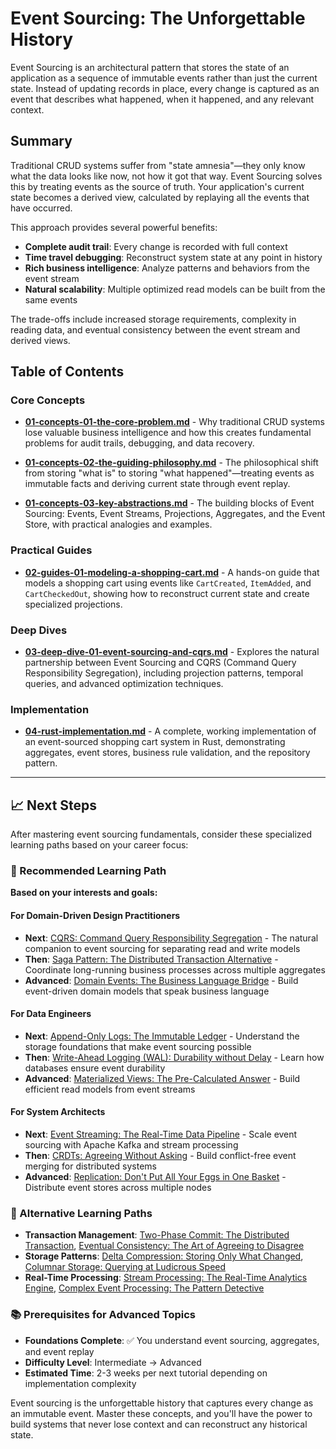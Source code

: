 # Event Sourcing: The Unforgettable History

Event Sourcing is an architectural pattern that stores the state of an application as a sequence of immutable events rather than just the current state. Instead of updating records in place, every change is captured as an event that describes what happened, when it happened, and any relevant context.

## Summary

Traditional CRUD systems suffer from "state amnesia"—they only know what the data looks like now, not how it got that way. Event Sourcing solves this by treating events as the source of truth. Your application's current state becomes a derived view, calculated by replaying all the events that have occurred.

This approach provides several powerful benefits:
- **Complete audit trail**: Every change is recorded with full context
- **Time travel debugging**: Reconstruct system state at any point in history  
- **Rich business intelligence**: Analyze patterns and behaviors from the event stream
- **Natural scalability**: Multiple optimized read models can be built from the same events

The trade-offs include increased storage requirements, complexity in reading data, and eventual consistency between the event stream and derived views.

## Table of Contents

### Core Concepts
- [**01-concepts-01-the-core-problem.md**](./01-concepts-01-the-core-problem.md) - Why traditional CRUD systems lose valuable business intelligence and how this creates fundamental problems for audit trails, debugging, and data recovery.

- [**01-concepts-02-the-guiding-philosophy.md**](./01-concepts-02-the-guiding-philosophy.md) - The philosophical shift from storing "what is" to storing "what happened"—treating events as immutable facts and deriving current state through event replay.

- [**01-concepts-03-key-abstractions.md**](./01-concepts-03-key-abstractions.md) - The building blocks of Event Sourcing: Events, Event Streams, Projections, Aggregates, and the Event Store, with practical analogies and examples.

### Practical Guides  
- [**02-guides-01-modeling-a-shopping-cart.md**](./02-guides-01-modeling-a-shopping-cart.md) - A hands-on guide that models a shopping cart using events like `CartCreated`, `ItemAdded`, and `CartCheckedOut`, showing how to reconstruct current state and create specialized projections.

### Deep Dives
- [**03-deep-dive-01-event-sourcing-and-cqrs.md**](./03-deep-dive-01-event-sourcing-and-cqrs.md) - Explores the natural partnership between Event Sourcing and CQRS (Command Query Responsibility Segregation), including projection patterns, temporal queries, and advanced optimization techniques.

### Implementation
- [**04-rust-implementation.md**](./04-rust-implementation.md) - A complete, working implementation of an event-sourced shopping cart system in Rust, demonstrating aggregates, event stores, business rule validation, and the repository pattern.

---

## 📈 Next Steps

After mastering event sourcing fundamentals, consider these specialized learning paths based on your career focus:

### 🎯 Recommended Learning Path

**Based on your interests and goals:**

#### For Domain-Driven Design Practitioners
- **Next**: [CQRS: Command Query Responsibility Segregation](../cqrs-command-query-responsibility-segregation/README.md) - The natural companion to event sourcing for separating read and write models
- **Then**: [Saga Pattern: The Distributed Transaction Alternative](../saga-pattern-the-distributed-transaction-alternative/README.md) - Coordinate long-running business processes across multiple aggregates
- **Advanced**: [Domain Events: The Business Language Bridge](../domain-events-the-business-language-bridge/README.md) - Build event-driven domain models that speak business language

#### For Data Engineers
- **Next**: [Append-Only Logs: The Immutable Ledger](../append-only-logs/README.md) - Understand the storage foundations that make event sourcing possible
- **Then**: [Write-Ahead Logging (WAL): Durability without Delay](../write-ahead-logging-wal-durability-without-delay/README.md) - Learn how databases ensure event durability
- **Advanced**: [Materialized Views: The Pre-Calculated Answer](../materialized-views-the-pre-calculated-answer/README.md) - Build efficient read models from event streams

#### For System Architects
- **Next**: [Event Streaming: The Real-Time Data Pipeline](../event-streaming-the-real-time-data-pipeline/README.md) - Scale event sourcing with Apache Kafka and stream processing
- **Then**: [CRDTs: Agreeing Without Asking](../crdts-agreeing-without-asking/README.md) - Build conflict-free event merging for distributed systems
- **Advanced**: [Replication: Don't Put All Your Eggs in One Basket](../replication-dont-put-all-your-eggs-in-one-basket/README.md) - Distribute event stores across multiple nodes

### 🔗 Alternative Learning Paths

- **Transaction Management**: [Two-Phase Commit: The Distributed Transaction](../two-phase-commit-the-distributed-transaction/README.md), [Eventual Consistency: The Art of Agreeing to Disagree](../eventual-consistency-the-art-of-agreeing-to-disagree/README.md)
- **Storage Patterns**: [Delta Compression: Storing Only What Changed](../delta-compression/README.md), [Columnar Storage: Querying at Ludicrous Speed](../columnar-storage/README.md)
- **Real-Time Processing**: [Stream Processing: The Real-Time Analytics Engine](../stream-processing-the-real-time-analytics-engine/README.md), [Complex Event Processing: The Pattern Detective](../complex-event-processing-the-pattern-detective/README.md)

### 📚 Prerequisites for Advanced Topics

- **Foundations Complete**: ✅ You understand event sourcing, aggregates, and event replay
- **Difficulty Level**: Intermediate → Advanced
- **Estimated Time**: 2-3 weeks per next tutorial depending on implementation complexity

Event sourcing is the unforgettable history that captures every change as an immutable event. Master these concepts, and you'll have the power to build systems that never lose context and can reconstruct any historical state.